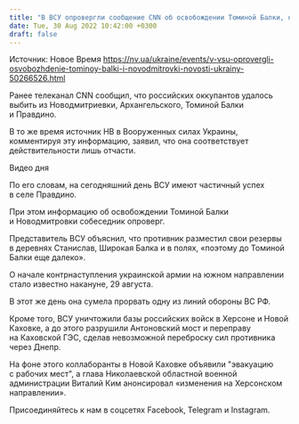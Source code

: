 ```yaml
---
title: "В ВСУ опровергли сообщение CNN об освобождении Томиной Балки, но есть другие успехи — источник НВ"
date: Tue, 30 Aug 2022 10:42:00 +0300
draft: false
---
```

Источник: Новое Время https://nv.ua/ukraine/events/v-vsu-oprovergli-osvobozhdenie-tominoy-balki-i-novodmitrovki-novosti-ukrainy-50266526.html


 Ранее телеканал CNN сообщил, что российских оккупантов удалось выбить из Новодмитриевки, Архангельского, Томиной Балки и Правдино.

В то же время источник НВ в Вооруженных силах Украины, комментируя эту информацию, заявил, что она соответствует действительности лишь отчасти.

 Видео дня   

По его словам, на сегодняшний день ВСУ имеют частичный успех в селе Правдино.

При этом информацию об освобождении Томиной Балки и Новодмитровки собеседник опроверг.

Представитель ВСУ объяснил, что противник разместил свои резервы в деревнях Станислав, Широкая Балка и в полях, «поэтому до Томиной Балки еще далеко».

О начале контрнаступления украинской армии на южном направлении стало известно накануне, 29 августа.

В этот же день она сумела прорвать одну из линий обороны ВС РФ.

Кроме того, ВСУ уничтожили базы российских войск в Херсоне и Новой Каховке, а до этого разрушили Антоновский мост и переправу на Каховской ГЭС, сделав невозможной переброску сил противника через Днепр.

На фоне этого коллаборанты в Новой Каховке объявили "эвакуацию с рабочих мест", а глава Николаевской областной военной администрации Виталий Ким анонсировал «изменения на Херсонском направлении».

Присоединяйтесь к нам в соцсетях Facebook, Telegram и Instagram.

